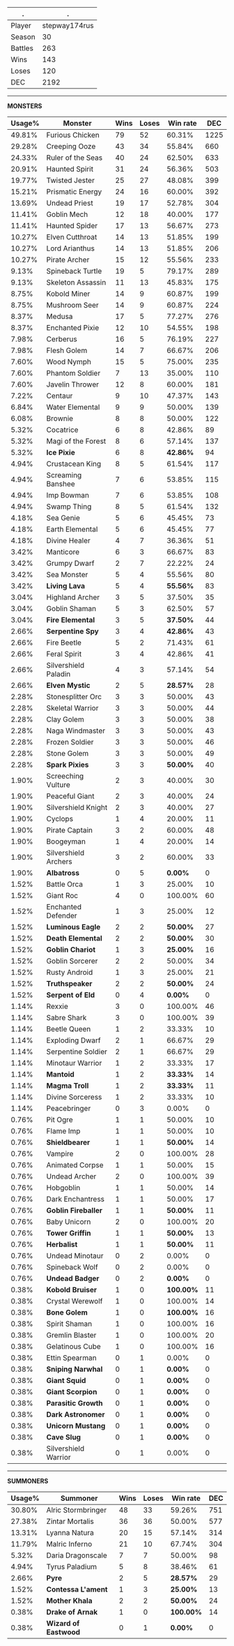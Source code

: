.|.
|-|-
Player|stepway174rus
Season|30
Battles|263
Wins|143
Loses|120
DEC|2192

---
**MONSTERS**

Usage%|Monster|Wins|Loses|Win rate|DEC|
-|-|-|-|-|-|
49.81%|Furious Chicken|79|52|60.31%|1225|
29.28%|Creeping Ooze|43|34|55.84%|660|
24.33%|Ruler of the Seas|40|24|62.50%|633|
20.91%|Haunted Spirit|31|24|56.36%|503|
19.77%|Twisted Jester|25|27|48.08%|399|
15.21%|Prismatic Energy|24|16|60.00%|392|
13.69%|Undead Priest|19|17|52.78%|304|
11.41%|Goblin Mech|12|18|40.00%|177|
11.41%|Haunted Spider|17|13|56.67%|273|
10.27%|Elven Cutthroat|14|13|51.85%|199|
10.27%|Lord Arianthus|14|13|51.85%|206|
10.27%|Pirate Archer|15|12|55.56%|233|
9.13%|Spineback Turtle|19|5|79.17%|289|
9.13%|Skeleton Assassin|11|13|45.83%|175|
8.75%|Kobold Miner|14|9|60.87%|199|
8.75%|Mushroom Seer|14|9|60.87%|224|
8.37%|Medusa|17|5|77.27%|276|
8.37%|Enchanted Pixie|12|10|54.55%|198|
7.98%|Cerberus|16|5|76.19%|227|
7.98%|Flesh Golem|14|7|66.67%|206|
7.60%|Wood Nymph|15|5|75.00%|235|
7.60%|Phantom Soldier|7|13|35.00%|110|
7.60%|Javelin Thrower|12|8|60.00%|181|
7.22%|Centaur|9|10|47.37%|143|
6.84%|Water Elemental|9|9|50.00%|139|
6.08%|Brownie|8|8|50.00%|122|
5.32%|Cocatrice|6|8|42.86%|89|
5.32%|Magi of the Forest|8|6|57.14%|137|
5.32%|**Ice Pixie**|6|8|**42.86%**|94|
4.94%|Crustacean King|8|5|61.54%|117|
4.94%|Screaming Banshee|7|6|53.85%|115|
4.94%|Imp Bowman|7|6|53.85%|108|
4.94%|Swamp Thing|8|5|61.54%|132|
4.18%|Sea Genie|5|6|45.45%|73|
4.18%|Earth Elemental|5|6|45.45%|77|
4.18%|Divine Healer|4|7|36.36%|51|
3.42%|Manticore|6|3|66.67%|83|
3.42%|Grumpy Dwarf|2|7|22.22%|24|
3.42%|Sea Monster|5|4|55.56%|80|
3.42%|**Living Lava**|5|4|**55.56%**|83|
3.04%|Highland Archer|3|5|37.50%|35|
3.04%|Goblin Shaman|5|3|62.50%|57|
3.04%|**Fire Elemental**|3|5|**37.50%**|44|
2.66%|**Serpentine Spy**|3|4|**42.86%**|43|
2.66%|Fire Beetle|5|2|71.43%|61|
2.66%|Feral Spirit|3|4|42.86%|41|
2.66%|Silvershield Paladin|4|3|57.14%|54|
2.66%|**Elven Mystic**|2|5|**28.57%**|28|
2.28%|Stonesplitter Orc|3|3|50.00%|43|
2.28%|Skeletal Warrior|3|3|50.00%|44|
2.28%|Clay Golem|3|3|50.00%|38|
2.28%|Naga Windmaster|3|3|50.00%|43|
2.28%|Frozen Soldier|3|3|50.00%|46|
2.28%|Stone Golem|3|3|50.00%|49|
2.28%|**Spark Pixies**|3|3|**50.00%**|40|
1.90%|Screeching Vulture|2|3|40.00%|30|
1.90%|Peaceful Giant|2|3|40.00%|24|
1.90%|Silvershield Knight|2|3|40.00%|27|
1.90%|Cyclops|1|4|20.00%|11|
1.90%|Pirate Captain|3|2|60.00%|48|
1.90%|Boogeyman|1|4|20.00%|14|
1.90%|Silvershield Archers|3|2|60.00%|33|
1.90%|**Albatross**|0|5|**0.00%**|0|
1.52%|Battle Orca|1|3|25.00%|10|
1.52%|Giant Roc|4|0|100.00%|60|
1.52%|Enchanted Defender|1|3|25.00%|12|
1.52%|**Luminous Eagle**|2|2|**50.00%**|27|
1.52%|**Death Elemental**|2|2|**50.00%**|30|
1.52%|**Goblin Chariot**|1|3|**25.00%**|16|
1.52%|Goblin Sorcerer|2|2|50.00%|34|
1.52%|Rusty Android|1|3|25.00%|21|
1.52%|**Truthspeaker**|2|2|**50.00%**|24|
1.52%|**Serpent of Eld**|0|4|**0.00%**|0|
1.14%|Rexxie|3|0|100.00%|46|
1.14%|Sabre Shark|3|0|100.00%|39|
1.14%|Beetle Queen|1|2|33.33%|10|
1.14%|Exploding Dwarf|2|1|66.67%|29|
1.14%|Serpentine Soldier|2|1|66.67%|29|
1.14%|Minotaur Warrior|1|2|33.33%|17|
1.14%|**Mantoid**|1|2|**33.33%**|14|
1.14%|**Magma Troll**|1|2|**33.33%**|11|
1.14%|Divine Sorceress|1|2|33.33%|10|
1.14%|Peacebringer|0|3|0.00%|0|
0.76%|Pit Ogre|1|1|50.00%|10|
0.76%|Flame Imp|1|1|50.00%|10|
0.76%|**Shieldbearer**|1|1|**50.00%**|14|
0.76%|Vampire|2|0|100.00%|28|
0.76%|Animated Corpse|1|1|50.00%|15|
0.76%|Undead Archer|2|0|100.00%|39|
0.76%|Hobgoblin|1|1|50.00%|14|
0.76%|Dark Enchantress|1|1|50.00%|17|
0.76%|**Goblin Fireballer**|1|1|**50.00%**|11|
0.76%|Baby Unicorn|2|0|100.00%|20|
0.76%|**Tower Griffin**|1|1|**50.00%**|13|
0.76%|**Herbalist**|1|1|**50.00%**|11|
0.76%|Undead Minotaur|0|2|0.00%|0|
0.76%|Spineback Wolf|0|2|0.00%|0|
0.76%|**Undead Badger**|0|2|**0.00%**|0|
0.38%|**Kobold Bruiser**|1|0|**100.00%**|11|
0.38%|Crystal Werewolf|1|0|100.00%|14|
0.38%|**Bone Golem**|1|0|**100.00%**|16|
0.38%|Spirit Shaman|1|0|100.00%|16|
0.38%|Gremlin Blaster|1|0|100.00%|20|
0.38%|Gelatinous Cube|1|0|100.00%|16|
0.38%|Ettin Spearman|0|1|0.00%|0|
0.38%|**Sniping Narwhal**|0|1|**0.00%**|0|
0.38%|**Giant Squid**|0|1|**0.00%**|0|
0.38%|**Giant Scorpion**|0|1|**0.00%**|0|
0.38%|**Parasitic Growth**|0|1|**0.00%**|0|
0.38%|**Dark Astronomer**|0|1|**0.00%**|0|
0.38%|**Unicorn Mustang**|0|1|**0.00%**|0|
0.38%|**Cave Slug**|0|1|**0.00%**|0|
0.38%|Silvershield Warrior|0|1|0.00%|0|

---
**SUMMONERS**

Usage%|Summoner|Wins|Loses|Win rate|DEC|
-|-|-|-|-|-|
30.80%|Alric Stormbringer|48|33|59.26%|751|
27.38%|Zintar Mortalis|36|36|50.00%|577|
13.31%|Lyanna Natura|20|15|57.14%|314|
11.79%|Malric Inferno|21|10|67.74%|304|
5.32%|Daria Dragonscale|7|7|50.00%|98|
4.94%|Tyrus Paladium|5|8|38.46%|61|
2.66%|**Pyre**|2|5|**28.57%**|29|
1.52%|**Contessa L'ament**|1|3|**25.00%**|13|
1.52%|**Mother Khala**|2|2|**50.00%**|24|
0.38%|**Drake of Arnak**|1|0|**100.00%**|14|
0.38%|**Wizard of Eastwood**|0|1|**0.00%**|0|
